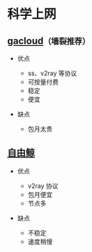 # 科学上网

## [gacloud](https://case.gacloudltd.org/user)`（墙裂推荐）`

- 优点

  - ss、v2ray 等协议
  - 可按量付费
  - 稳定
  - 便宜

- 缺点

  - 包月太贵

## [自由鲸](https://www.freewhale.us/)

- 优点

  - v2ray 协议
  - 包月便宜
  - 节点多

- 缺点

  - 不稳定
  - 速度稍慢
